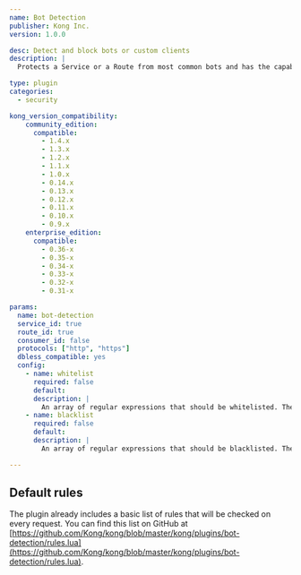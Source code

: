 ```yaml
---
name: Bot Detection
publisher: Kong Inc.
version: 1.0.0

desc: Detect and block bots or custom clients
description: |
  Protects a Service or a Route from most common bots and has the capability of whitelisting and blacklisting custom clients.

type: plugin
categories:
  - security

kong_version_compatibility:
    community_edition:
      compatible:
        - 1.4.x
        - 1.3.x
        - 1.2.x
        - 1.1.x
        - 1.0.x
        - 0.14.x
        - 0.13.x
        - 0.12.x
        - 0.11.x
        - 0.10.x
        - 0.9.x
    enterprise_edition:
      compatible:
        - 0.36-x
        - 0.35-x
        - 0.34-x
        - 0.33-x
        - 0.32-x
        - 0.31-x

params:
  name: bot-detection
  service_id: true
  route_id: true
  consumer_id: false
  protocols: ["http", "https"]
  dbless_compatible: yes
  config:
    - name: whitelist
      required: false
      default:
      description: |
        An array of regular expressions that should be whitelisted. The regular expressions will be checked against the `User-Agent` header.
    - name: blacklist
      required: false
      default:
      description: |
        An array of regular expressions that should be blacklisted. The regular expressions will be checked against the `User-Agent` header.

---
```


## Default rules

The plugin already includes a basic list of rules that will be checked on every request. You can find this list on GitHub at [https://github.com/Kong/kong/blob/master/kong/plugins/bot-detection/rules.lua](https://github.com/Kong/kong/blob/master/kong/plugins/bot-detection/rules.lua).

[api-object]: /latest/admin-api/#api-object
[configuration]: /latest/configuration
[consumer-object]: /latest/admin-api/#consumer-object
[faq-authentication]: /about/faq/#how-can-i-add-an-authentication-layer-on-a-microservice/api?
